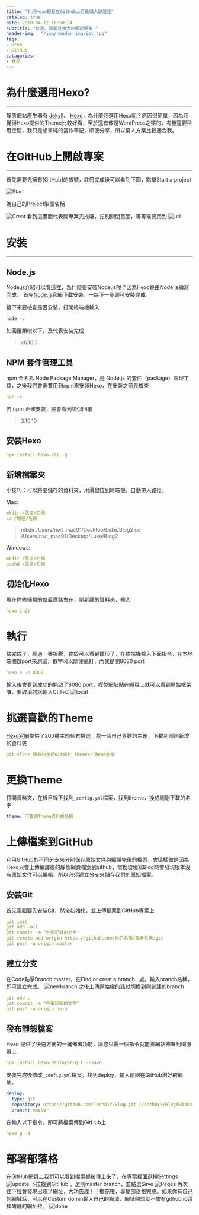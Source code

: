 ```yaml
---
title: "利用Hexo輕鬆在GitHub上打造個人部落格"
catalog: true
date: 2018-04-12 16:50:24
subtitle: "快速、簡單且強大的網誌框架."
header-img:  "/img/header_img/iot.jpg"
tags:
- Hexo
- GitHub
catagories:
- 教學
---
```



# 為什麼選用Hexo?
---
靜態網站產生器有 [Jekyll](https://jekyllrb.com/)、 [Hexo](https://hexo.io/zh-tw/index.html)，為什麼我選用Hexo呢？原因很簡單，因為我覺得Hexo提供的Theme比較好看，至於還有像是WordPress之類的，考量還要租用空間，我只是想單純的當作筆記，順便分享，所以窮人方案比較適合我。

# 在GitHub上開啟專案
---
首先需要先擁有[GitHub]的帳號，註冊完成後可以看到下圖，點擊Start a project

![Start](https://techdiy.github.io/Hexo-Blog/img/HexoBlog/startproject.png)


為自己的Project取個名稱

![Creat](https://techdiy.github.io/Hexo-Blog/img/HexoBlog/creatblog.png)
看到這畫面代表開專案完成囉，先別關閉畫面，等等需要用到
![url](https://techdiy.github.io/Hexo-Blog/img/HexoBlog/url.png)

# 安裝
---
## Node.js
Node.js介紹可以看[這裡](https://zh.wikipedia.org/wiki/Node.js)，為什麼要安裝Node.js呢？因為Hexo是由Node.js編寫而成。
首先[Node.js](https://nodejs.org/en/)官網下載安裝，一路下一步即可安裝完成。

接下來要檢查是否安裝，打開終端機輸入
```bash
node -v
```
如回覆類似以下，及代表安裝完成
>v6.10.3

## NPM 套件管理工具
npm 全名為 Node Package Manager，是 Node.js 的套件（package）管理工具，之後我們會需要用到npm來安裝Hexo，在安裝之前先檢查
```yml
npm -v
```
若 npm 正確安裝，將會看到類似回覆
>3.10.10

## 安裝Hexo
```yml
npm install hexo-cli -g
```

## 新增檔案夾
小技巧：可以將要儲存的資料夾，用滑鼠拉到終端機，自動帶入路徑。

Mac:
```yml
mkdir /路徑/名稱
cd /路徑/名稱
```
>mkdir /Users/nwt_mac01/Desktop/Luke/Blog2
>cd /Users/nwt_mac01/Desktop/Luke/Blog2

Windows:
```yml
mkdir /路徑/名稱
pushd /路徑/名稱
```

## 初始化Hexo
現在你終端機的位置應該會在，剛新建的資料夾，輸入
```yml
hexo init
```

# 執行
快完成了，經過一番折騰，終於可以看到雛形了，在終端機輸入下面指令，在本地端開啟port來測試，數字可以隨便亂打，而我是開8080 port
```yml
hexo s -p 8080
```
輸入後會看到成功的開啟了8080 port，複製網址貼在網頁上就可以看到原始框架囉，要取消的話輸入Ctrl+C
![local](https://techdiy.github.io/Hexo-Blog/img/HexoBlog/local.png)
# 挑選喜歡的Theme
[Hexo官網](https://hexo.io/themes/)提供了200種主題任君挑選，找一個自己喜歡的主題，下載到剛剛新增的資料夾
```yml
git clone 要載的主題Git網址 themes/Theme名稱 
```
# 更換Theme
打開資料夾，在根目錄下找到`_config.yml`檔案，找到theme，換成剛剛下載的名字
```yml
theme: 下載的Theme資料夾名稱  
```
# 上傳檔案到GitHub
利用GitHub的不同分支來分别保存原始文件與編譯完後的檔案，會這樣做是因為Hexo只會上傳編譯後的靜態網頁檔案到github，當換環境寫Blog時會發現根本沒有原始文件可以編輯，所以必須建立分支來儲存我們的原始檔案。
## 安裝Git
首先電腦要先安裝[Git](https://git-scm.com/book/zh-tw/v2/%E9%96%8B%E5%A7%8B-Git-%E5%AE%89%E8%A3%9D%E6%95%99%E5%AD%B8)，然後初始化，並上傳檔案到GitHub專案上
```yml
git init
git add —all 
git commit -m “你要記錄的文字"
git remote add origin https://github.com/你的名稱/專案名稱.git 
git push -u origin master 
```
## 建立分支
在Code點擊Branch:master，在Find or creat a branch...處，輸入branch名稱，即可建立完成。
![newbranch](https://techdiy.github.io/Hexo-Blog/img/HexoBlog/newbranch.png)
之後上傳原始檔的話就切換到剛創建的branch
```yml
git add . 
git commit -m "你要記錄的文字" 
git push -u origin hexo 
```
## 發布靜態檔案
Hexo 提供了快速方便的一鍵佈署功能，讓您只需一個指令就能將網站佈署到伺服器上 
```yml
npm install hexo-deployer-git --save
```
安裝完成後修改`_config.yml`檔案，找到deploy，輸入剛剛在GitHub創好的網址。
```yml
deploy:
  type: git
  repository: https://github.com/TechDIY/Blog.git //TechDIY/Blog修改成你的
  branch: master
```
在輸入以下指令，即可將檔案傳到GitHub上
```yml
hexo g -d
```


# 部署部落格
在GitHub網頁上我們可以看到檔案都被傳上來了，在專案裡面選擇Settings
![update](https://techdiy.github.io/Hexo-Blog/img/HexoBlog/update.png)
下拉找到GitHub ，選則master branch，並點選Save
![Pages](https://techdiy.github.io/Hexo-Blog/img/HexoBlog/Pages.png)
再次往下拉會發現出現了網址，大功告成！！撒花啦，專屬部落格完成。如果你有自己的網域話，可以在Custom domin輸入自己的網域，網址開頭就不會有github.io這樣醜醜的網址拉。
![done](https://techdiy.github.io/Hexo-Blog/img/HexoBlog/done.png)

